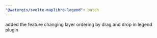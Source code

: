 ```yaml
---
"@watergis/svelte-maplibre-legend": patch
---
```


added the feature changing layer ordering by drag and drop in legend plugin
